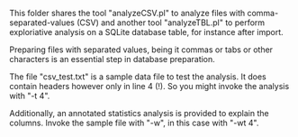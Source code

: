 This folder shares the tool "analyzeCSV.pl" to analyze files with comma-separated-values (CSV) and another tool "analyzeTBL.pl" to perform exploriative analysis on a SQLite database table, for instance after import.

Preparing files with separated values, being it commas or tabs or other characters is an essential step in database preparation.

The file "csv_test.txt" is a sample data file to test the analysis. It does contain headers however only in line 4 (!). So you might invoke the analysis with "-t 4".

Additionally, an annotated statistics analysis is provided to explain the columns. Invoke the sample file with "-w", in this case with "-wt 4".
